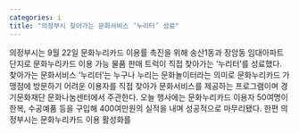 ```yaml
---
categories: i
title: "의정부시 찾아가는 문화서비스 ‘누리터’ 성료"
---
```

의정부시는 9월 22일 문화누리카드 이용률 촉진을 위해 송산1동과 장암동 임대아파트 단지로 문화누리카드 이용 가능 물품 판매 트럭이 직접 찾아가는 ‘누리터’를 성료했다. 찾아가는 문화서비스 ‘누리터’는 누구나 누리는 문화놀이터라는 의미로 문화누리카드 가맹점에 방문하기 어려운 이용자를 직접 찾아가 문화서비스를 제공하는 프로그램이며 경기문화재단 문화나눔센터에서 주관한다. 오늘 행사에는 문화누리카드 이용자 50여명이 한복, 수공예품 등을 구입해 400여만원의 실적을 내며 성공적으로 마무리됐다. 한편 의정부시는 문화누리카드 이용 활성화를